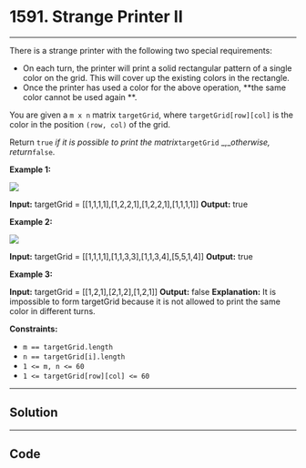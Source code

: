 # 1591. Strange Printer II

---

There is a strange printer with the following two special requirements:

  * On each turn, the printer will print a solid rectangular pattern of a single color on the grid. This will cover up the existing colors in the rectangle.
  * Once the printer has used a color for the above operation, **the same color cannot be used again **.



You are given a `m x n` matrix `targetGrid`, where `targetGrid[row][col]` is the color in the position `(row, col)` of the grid.

Return `true` _if it is possible to print the matrix_`targetGrid` _,__otherwise, return_`false`.

 

**Example 1:**

![](https://assets.leetcode.com/uploads/2021/12/23/print1.jpg)


**Input:** targetGrid = [[1,1,1,1],[1,2,2,1],[1,2,2,1],[1,1,1,1]]
**Output:** true


**Example 2:**

![](https://assets.leetcode.com/uploads/2021/12/23/print2.jpg)


**Input:** targetGrid = [[1,1,1,1],[1,1,3,3],[1,1,3,4],[5,5,1,4]]
**Output:** true


**Example 3:**


**Input:** targetGrid = [[1,2,1],[2,1,2],[1,2,1]]
**Output:** false
**Explanation:** It is impossible to form targetGrid because it is not allowed to print the same color in different turns.


 

**Constraints:**

  * `m == targetGrid.length`
  * `n == targetGrid[i].length`
  * `1 <= m, n <= 60`
  * `1 <= targetGrid[row][col] <= 60`

---

## Solution



---

## Code
```python


```